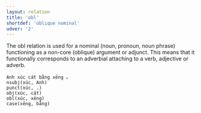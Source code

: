 ```yaml
---
layout: relation
title: 'obl'
shortdef: 'oblique nominal'
udver: '2'
---
```


The obl relation is used for a nominal (noun, pronoun, noun phrase) functioning as a non-core (oblique) argument or adjunct. 
This means that it functionally corresponds to an adverbial attaching to a verb, adjective or adverb.

~~~ sdparse
Anh xúc cát bằng xẻng 。
nsubj(xúc, Anh)
punct(xúc, .)
obj(xúc, cát)
obl(xúc, xẻng)
case(xẻng, bằng)
~~~

<!-- Interlanguage links updated Út 9. května 2023, 20:04:27 CEST -->
